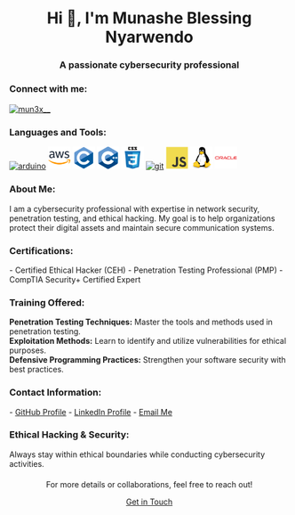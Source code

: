 <!DOCTYPE html>
<html lang="en">
<head>
</head>
<body>

<h1 align="center">Hi 👋, I'm Munashe Blessing Nyarwendo</h1>
<h3 align="center">A passionate cybersecurity professional</h3>

<h3 align="left">Connect with me:</h3>
<p align="left">
  <a href="https://instagram.com/mun3x__" target="_blank"><img align="center" src="https://raw.githubusercontent.com/rahuldkjain/github-profile-readme-generator/master/src/images/icons/Social/instagram.svg" alt="mun3x__" height="30" width="40" /></a>
</p>

<h3 align="left">Languages and Tools:</h3>
<p align="left">
  <a href="https://www.arduino.cc/" target="_blank" rel="noreferrer"><img src="https://cdn.worldvectorlogo.com/logos/arduino-1.svg" alt="arduino" width="40" height="40"></a>
  <a href="https://aws.amazon.com" target="_blank" rel="noreferrer"><img src="https://raw.githubusercontent.com/devicons/devicon/master/icons/amazonwebservices/amazonwebservices-original-wordmark.svg" alt="aws" width="40" height="40"></a>
  <a href="https://www.cprogramming.com/" target="_blank" rel="noreferrer"><img src="https://raw.githubusercontent.com/devicons/devicon/master/icons/c/c-original.svg" alt="c" width="40" height="40"></a>
  <a href="https://www.w3schools.com/cpp/" target="_blank" rel="noreferrer"><img src="https://raw.githubusercontent.com/devicons/devicon/master/icons/cplusplus/cplusplus-original.svg" alt="cplusplus" width="40" height="40"></a>
  <a href="https://www.w3schools.com/css/" target="_blank" rel="noreferrer"><img src="https://raw.githubusercontent.com/devicons/devicon/master/icons/css3/css3-original-wordmark.svg" alt="css3" width="40" height="40"></a>
  <a href="https://git-scm.com/" target="_blank" rel="noreferrer"><img src="https://www.vectorlogo.zone/logos/git-scm/git-scm-icon.svg" alt="git" width="40" height="40"></a>
  <a href="https://developer.mozilla.org/en-US/docs/Web/JavaScript" target="_blank" rel="noreferrer"><img src="https://raw.githubusercontent.com/devicons/devicon/master/icons/javascript/javascript-original.svg" alt="javascript" width="40" height="40"></a>
  <a href="https://www.linux.org/" target="_blank" rel="noreferrer"><img src="https://raw.githubusercontent.com/devicons/devicon/master/icons/linux/linux-original.svg" alt="linux" width="40" height="40"></a>
  <a href="https://www.oracle.com/" target="_blank" rel="noreferrer"><img src="https://raw.githubusercontent.com/devicons/devicon/master/icons/oracle/oracle-original.svg" alt="oracle" width="40" height="40"></a>
</p>

<h3 align="left">About Me:</h3>
<p align="left">
  I am a cybersecurity professional with expertise in network security, penetration testing, and ethical hacking. My goal is to help organizations protect their digital assets and maintain secure communication systems.
</p>

<h3 align="left">Certifications:</h3>
<p align="left">
  - Certified Ethical Hacker (CEH)
  - Penetration Testing Professional (PMP)
  - CompTIA Security+ Certified Expert
</p>

<h3 align="left">Training Offered:</h3>
<p align="left">
  <strong>Penetration Testing Techniques:</strong> Master the tools and methods used in penetration testing.
  <br>
  <strong>Exploitation Methods:</strong> Learn to identify and utilize vulnerabilities for ethical purposes.
  <br>
  <strong>Defensive Programming Practices:</strong> Strengthen your software security with best practices.
</p>

<h3 align="left">Contact Information:</h3>
<p align="left">
  - <a href="https://github.com/munasheblessing" target="_blank">GitHub Profile</a>
  - <a href="https://linkedin.com/in/munasheblessing" target="_blank">LinkedIn Profile</a>
  - <a href="mailto:munashe.blessing@example.com" target="_blank">Email Me</a>
</p>

<h3 align="left">Ethical Hacking & Security:</h3>
<p align="left">
  Always stay within ethical boundaries while conducting cybersecurity activities.
</p>

<div style="text-align: center; margin-top: 20px;">
  <p>For more details or collaborations, feel free to reach out!</p>
  <a href="mailto:munashe.blessing@example.com">Get in Touch</a>
</div>

</body>
</html>
